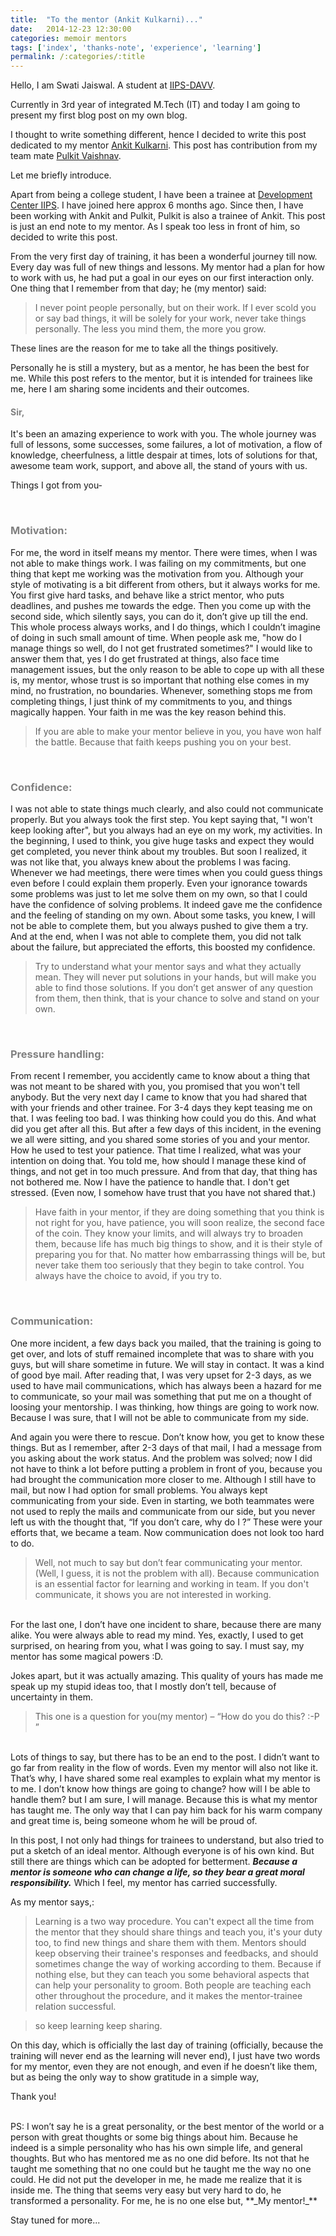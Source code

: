```yaml
---
title:  "To the mentor (Ankit Kulkarni)..."
date:   2014-12-23 12:30:00
categories: memoir mentors
tags: ['index', 'thanks-note', 'experience', 'learning']
permalink: /:categories/:title
---
```

Hello, I am Swati Jaiswal.
A student at [IIPS-DAVV](http://www.iips.dauniv.ac.in/).

Currently in 3rd year of integrated M.Tech (IT) and today I am going to present my first blog post on my own blog.

I thought to write something different, hence I decided to write this post dedicated to my mentor [Ankit Kulkarni](https://i.ankul.in/).
This post has contribution from my team mate [Pulkit Vaishnav](https://twitter.com/vaishnavpulkit).

Let me briefly introduce.

Apart from being a college student, I have been a trainee at [Development Center IIPS](http://www.iips.dauniv.ac.in/dc.php).
I have joined here approx 6 months ago. Since then, I have been working with Ankit and Pulkit, Pulkit is also a trainee of Ankit.
This post is just an end note to my mentor. As I speak too less in front of him, so decided to write this post.
<br>

From the very first day of training, it has been a wonderful journey till now.
Every day was full of new things and lessons. My mentor had a plan for how to work with us, he had put a goal in our eyes on our first interaction only.
One thing that I remember from that day; he (my mentor) said:

> I never point people personally, but on their work. If I ever scold you or say bad things, it will be solely for your work, never take things personally. The less you mind them, the more you grow.

These lines are the reason for me to take all the things positively. 

Personally he is still a mystery, but as a mentor, he has been the best for me.
While this post refers to the mentor, but it is intended for trainees like me, here I am sharing some incidents and their outcomes.

<h4 style="color:rgb(128,128,128);">Sir,</h4>
It's been an amazing experience to work with you.
The whole journey was full of lessons, some successes, some failures, a lot of motivation, a flow of knowledge,
cheerfulness, a little despair at times, lots of solutions for that, awesome team work, support, and above all, the stand of yours with us.

Things I got from you-

<br>
<h3 style="color:rgb(128,128,128);">Motivation:</h3>
For me, the word in itself means my mentor. There were times, when I was not able to make things work.
I was failing on my commitments, but one thing that kept me working was the motivation from you.
Although your style of motivating is a bit different from others, but it always works for me.
You first give hard tasks, and behave like a strict mentor, who puts deadlines, and pushes me towards the edge.
Then you come up with the second side, which silently says, you can do it, don’t give up till the end.
This whole process always works, and I do things, which I couldn’t imagine of doing in such small amount of time.
When people ask me, "how do I manage things so well, do I not  get frustrated sometimes?"
I would like to answer them that, yes I do get frustrated at things, also face time management issues,
but the only reason to be able to cope up with all these is, my mentor, whose trust is so important that nothing else comes in my mind, no frustration, no boundaries.
Whenever, something stops me from completing things, I just think of my commitments to you, and things magically happen.
Your faith in me was the key reason behind this.

> If you are able to make your mentor believe in you, you have won half the battle. Because that faith keeps pushing you on your best.

<br>
<h3 style="color:rgb(128,128,128);">Confidence:</h3>
I was not able to state things much clearly, and also could not communicate properly.
But you always took the first step. You kept saying that, "I won't keep looking after", but you always had an eye on my work, my activities.
In the beginning, I used to think, you give huge tasks and expect they would get completed, you never think about my troubles.
But soon I realized, it was not like that, you always knew about the problems I was facing.
Whenever we had meetings, there were times when you could guess things even before I could explain them properly.
Even your ignorance towards some problems was just to let me solve them on my own, so that I could have the confidence of solving problems.
It indeed gave me the confidence and the feeling of standing on my own.
About some tasks, you knew, I will not be able to complete them, but you always pushed to give them a try.
And at the end, when I was not able to complete them, you did not talk about the failure, but appreciated the efforts, this boosted my confidence.

> Try to understand what your mentor says and what they actually mean.
They will never put solutions in your hands, but will make you able to find those solutions.
If you don’t get answer of any question from them, then think, that is your chance to solve and stand on your own.

<br>
<h3 style="color:rgb(128,128,128);">Pressure handling:</h3>
From recent I remember, you accidently came to know about a thing that was not meant to be shared with you, you promised that you won't tell anybody.
But the very next day I came to know that you had shared that with your friends and other trainee. For 3-4 days they kept teasing me on that.
I was feeling too bad. I was thinking how could you do this. And what did you get after all this. But after a few days of this incident,
in the evening we all were sitting, and you shared some stories of you and your mentor. How he used to test your patience.
That time I realized, what was your intention on doing that. You told me, how should I manage these kind of things, and not get in too much pressure.
And from that day, that thing has not bothered me. Now I have the patience to handle that. I don't get stressed.
(Even now, I somehow have trust that you have not shared that.)

> Have faith in your mentor, if they are doing something that you think is not right for you, have patience, you will soon realize, the second face of the coin.
They know your limits, and will always try to broaden them, because life has much big things to show, and it is their style of preparing you for that.
No matter how embarrassing things will be, but never take them too seriously that they begin to take control.
You always have the choice to avoid, if you try to.

<br>
<h3 style="color:rgb(128,128,128);">Communication:</h3>
One more incident, a few days back you mailed, that the training is going to get over, and lots of stuff remained incomplete that was to share with you guys,
but will share sometime in future. We will stay in contact. It was a kind of good bye mail.
After reading that, I was very upset for 2-3 days, as we used to have mail communications, which has always been a hazard for me to communicate,
so your mail was something that put me on a thought of loosing your mentorship. I was thinking, how things are going to work now.
Because I was sure, that I will not be able to communicate from my side.

And again you were there to rescue. Don’t know how, you get to know these things.
But as I remember, after 2-3 days of that mail,
I had a message from you asking about the work status. And the problem was solved; now I did not have to think a lot before putting a problem in front of you,
because you had brought the communication more closer to me. Although I still have to mail, but now I had option for small problems.
You always kept communicating from your side. Even in starting, we both teammates were not used to reply the mails and communicate from our side,
but you never left us with the thought that, “If you don’t care, why do I ?” These were your efforts that, we became a team.
Now communication does not look too hard to do.

> Well, not much to say but don’t fear communicating your mentor. (Well, I guess, it is not the problem with all).
Because communication is an essential factor for learning and working in team. If you don't communicate,
it shows you are not interested in working.

<br>
For the last one, I don’t have one incident to share, because there are many alike.
You were always able to read my mind. Yes, exactly, I used to get surprised, on hearing from you, what I was going to say.
I must say, my mentor has some magical powers :D.

Jokes apart, but it was actually amazing. This quality of yours has made me speak up my stupid ideas too, that I mostly don’t tell,
because of uncertainty in them.

> This one is a question for you(my mentor) – “How do you do this? :-P ”

<br>
Lots of things to say, but there has to be an end to the post. I didn’t want to go far from reality in the flow of words.
Even my mentor will also not like it. That’s why, I have shared some real examples to explain what my mentor is to me.
I don’t know how things are going to change? how will I be able to handle them? but I am sure, I will manage.
Because this is what my mentor has taught me. The only way that I can pay him back for his warm company and great time is, being someone whom he will be proud of.

In this post, I not only had things for trainees to understand, but also tried to put a sketch of an ideal mentor.
Although everyone is of his own kind. But still there are things which can be adopted for betterment.
_**Because a mentor is someone who can change a life, so they bear a great moral responsibility.**_ Which I feel, my mentor has carried successfully.

As my mentor says,:

> Learning is a two way procedure. You can't expect all the time from the mentor that they should share things and teach you,
it's your duty too, to find new things and share them with them.
Mentors should keep observing their trainee's responses and feedbacks, and should sometimes change the way of working according to them.
Because if nothing else, but they can teach you some behavioral aspects that can help your personality to groom.
Both people are teaching each other throughout the procedure, and it makes the mentor-trainee relation successful.

> so keep learning keep sharing.

On this day, which is officially the last day of training (officially, because the training will never end as the learning will never end),
I just have two words for my mentor, even they are not enough, and even if he doesn’t like them, but as being the only way to show gratitude in a simple way,

Thank you!

<br>
PS: I won’t say he is a great personality, or the best mentor of the world or a person with great thoughts or some big things about him.
Because he indeed is a simple personality who has his own simple life, and general thoughts.
But who has mentored me as no one did before. Its not that he taught me something that no one could but he taught me the way no one could.
He did not put the developer in me, he made me realize that it is inside me. The thing that seems very easy but very hard to do,
he transformed a personality. For me, he is no one else but, **_My mentor!_**

Stay tuned for more...
